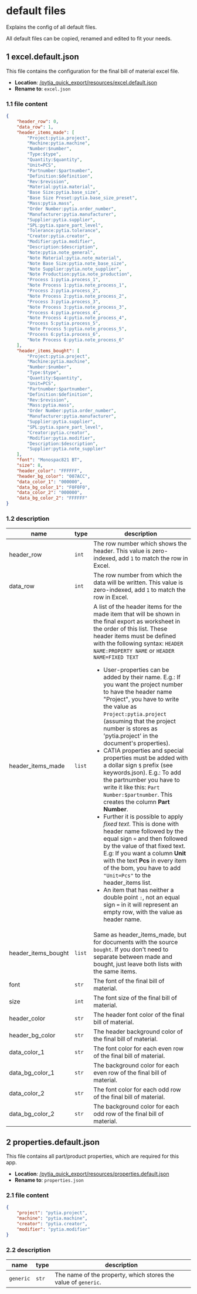 # default files

Explains the config of all default files.

All default files can be copied, renamed and edited to fit your needs.

## 1 excel.default.json

This file contains the configuration for the final bill of material excel file.

- **Location**: [/pytia_quick_export/resources/excel.default.json](../pytia_quick_export/resources/excel.default.json)
- **Rename to**: `excel.json`

### 1.1 file content

```json
{
    "header_row": 0,
    "data_row": 1,
    "header_items_made": [
        "Project:pytia.project",
        "Machine:pytia.machine",
        "Number:$number",
        "Type:$type",
        "Quantity:$quantity",
        "Unit=PCS",
        "Partnumber:$partnumber",
        "Definition:$definition",
        "Rev:$revision",
        "Material:pytia.material",
        "Base Size:pytia.base_size",
        "Base Size Preset:pytia.base_size_preset",
        "Mass:pytia.mass",
        "Order Number:pytia.order_number",
        "Manufacturer:pytia.manufacturer",
        "Supplier:pytia.supplier",
        "SPL:pytia.spare_part_level",
        "Tolerance:pytia.tolerance",
        "Creator:pytia.creator",
        "Modifier:pytia.modifier",
        "Description:$description",
        "Note:pytia.note_general",
        "Note Material:pytia.note_material",
        "Note Base Size:pytia.note_base_size",
        "Note Supplier:pytia.note_supplier",
        "Note Production:pytia.note_production",
        "Process 1:pytia.process_1",
        "Note Process 1:pytia.note_process_1",
        "Process 2:pytia.process_2",
        "Note Process 2:pytia.note_process_2",
        "Process 3:pytia.process_3",
        "Note Process 3:pytia.note_process_3",
        "Process 4:pytia.process_4",
        "Note Process 4:pytia.note_process_4",
        "Process 5:pytia.process_5",
        "Note Process 5:pytia.note_process_5",
        "Process 6:pytia.process_6",
        "Note Process 6:pytia.note_process_6"
    ],
    "header_items_bought": [
        "Project:pytia.project",
        "Machine:pytia.machine",
        "Number:$number",
        "Type:$type",
        "Quantity:$quantity",
        "Unit=PCS",
        "Partnumber:$partnumber",
        "Definition:$definition",
        "Rev:$revision",
        "Mass:pytia.mass",
        "Order Number:pytia.order_number",
        "Manufacturer:pytia.manufacturer",
        "Supplier:pytia.supplier",
        "SPL:pytia.spare_part_level",
        "Creator:pytia.creator",
        "Modifier:pytia.modifier",
        "Description:$description",
        "Supplier:pytia.note_supplier"
    ],
    "font": "Monospac821 BT",
    "size": 8,
    "header_color": "FFFFFF",
    "header_bg_color": "007ACC",
    "data_color_1": "000000",
    "data_bg_color_1": "F0F0F0",
    "data_color_2": "000000",
    "data_bg_color_2": "FFFFFF"
}
```

### 1.2 description

name | type | description
--- | --- | ---
header_row | `int` | The row number which shows the header. This value is zero-indexed, add `1` to match the row in Excel.
data_row | `int` | The row number from which the data will be written. This value is zero-indexed, add `1` to match the row in Excel.
header_items_made | `list` | A list of the header items for the made item that will be shown in the final export as worksheet in the order of this list. These header items must be defined with the following syntax: `HEADER NAME:PROPERTY NAME` or `HEADER NAME=FIXED TEXT`<br><ul><li>User-properties can be added by their name. E.g.: If you want the project number to have the header name "Project", you have to write the value as `Project:pytia.project` (assuming that the project number is stores as 'pytia.project' in the document's properties).</li><li>CATIA properties and special properties must be added with a dollar sign `$` prefix (see keywords.json). E.g.: To add the partnumber you have to write it like this: `Part Number:$partnumber`. This creates the column **Part Number**.</li><li>Further it is possible to apply *fixed text*. This is done with header name followed by the equal sign `=` and then followed by the value of that fixed text. E.g: If you want a column **Unit** with the text **Pcs** in every item of the bom, you have to add `"Unit=Pcs"` to the header_items list.</li><li>An item that has neither a double point `:`, not an equal sign `=` in it will represent an empty row, with the value as header name.</li></ul>
header_items_bought | `list` | Same as header_items_made, but for documents with the source `bought`. If you don't need to separate between made and bought, just leave both lists with the same items.
font | `str` | The font of the final bill of material.
size | `int` | The font size of the final bill of material.
header_color | `str` | The header font color of the final bill of material.
header_bg_color | `str` | The header background color of the final bill of material.
data_color_1 | `str` | The font color for each even row of the final bill of material.
data_bg_color_1 | `str` | The background color for each even row of the final bill of material.
data_color_2 | `str` | The font color for each odd row of the final bill of material.
data_bg_color_2 | `str` | The background color for each odd row of the final bill of material.

## 2 properties.default.json

This file contains all part/product properties, which are required for this app.

- **Location**: [/pytia_quick_export/resources/properties.default.json](../pytia_quick_export/resources/properties.default.json)
- **Rename to**: `properties.json`

### 2.1 file content

```json
{
    "project": "pytia.project",
    "machine": "pytia.machine",
    "creator": "pytia.creator",
    "modifier": "pytia.modifier"
}
```

### 2.2 description

name | type | description
--- | --- | ---
`generic` | `str` | The name of the property, which stores the value of `generic`.

